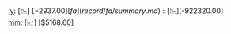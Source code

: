[ly](record/ly/summary.md): [📉] [$-2937.00]  
[fa](record/fa/summary.md): [📉] [$-922320.00]  
[mm](record/mm/summary.md): [📈] [$5168.60]  
